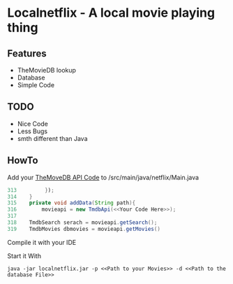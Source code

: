 # Localnetflix - A local movie playing thing

## Features
- TheMovieDB lookup
- Database
- Simple Code

## TODO
- Nice Code
- Less Bugs
- smth different than Java


## HowTo

Add your [TheMoveDB API Code](https://developers.themoviedb.org/3) to /src/main/java/netflix/Main.java

```java
313         });
314    }
315    private void addData(String path){
316        movieapi = new TmdbApi(<<Your Code Here>>);
317
318    TmdbSearch serach = movieapi.getSearch();
319    TmdbMovies dbmovies = movieapi.getMovies()
```



 Compile it with your IDE
 
  
 Start it With

```
java -jar localnetflix.jar -p <<Path to your Movies>> -d <<Path to the database File>>
```
